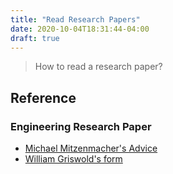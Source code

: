 ```yaml
---
title: "Read Research Papers"
date: 2020-10-04T18:31:44-04:00
draft: true
---
```


> How to read a research paper?

## Reference

### Engineering Research Paper
- [Michael Mitzenmacher's Advice](https://www.eecs.harvard.edu/~michaelm/postscripts/ReadPaper.pdf)
- [William Griswold's form](https://cseweb.ucsd.edu/~wgg/CSE210/paperform.pdf)
